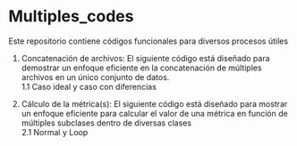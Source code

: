 # Multiples_codes

Este repositorio contiene códigos funcionales para diversos procesos útiles

1. Concatenación de archivos: El siguiente código está diseñado para demostrar un enfoque eficiente en la concatenación de múltiples archivos en un único conjunto de datos.  
 1.1 Caso ideal y caso con diferencias

2. Cálculo de la métrica(s): El siguiente código está diseñado para mostrar un enfoque eficiente para calcular el valor de una métrica en función de múltiples subclases dentro de diversas clases  
 2.1 Normal y Loop
